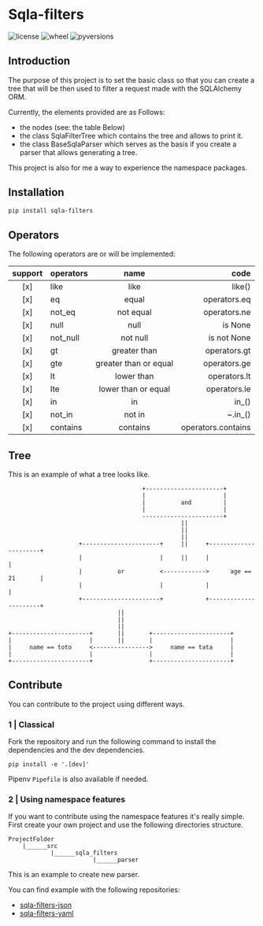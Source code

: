 # Sqla-filters

![license](https://img.shields.io/pypi/l/sqla-filters.svg)
![wheel](https://img.shields.io/pypi/wheel/sqla-filters.svg)
![pyversions](https://img.shields.io/pypi/pyversions/sqla-filters.svg)

## Introduction 

The purpose of this project is to set the basic class so that you can create a tree that will be then used to filter a request made with the SQLAlchemy ORM.

Currently, the elements provided are as Follows:
- the nodes (see: the table Below)
- the class SqlaFilterTree which contains the tree and allows to print it.
- the class BaseSqlaParser which serves as the basis if you create a parser that allows generating a tree.

This project is also for me a way to experience the namespace packages.

## Installation

```bash
pip install sqla-filters
```

## Operators

The following operators are or will be implemented:

| support | operators |          name         |        code        |
|:-------:|:----------|:---------------------:|-------------------:|
|   [x]   | like      | like                  | like()             |
|   [x]   | eq        | equal                 | operators.eq       |
|   [x]   | not_eq    | not equal             | operators.ne       |
|   [x]   | null      | null                  | is None            |
|   [x]   | not_null  | not null              | is not None        |
|   [x]   | gt        | greater than          | operators.gt       |
|   [x]   | gte       | greater than or equal | operators.ge       |
|   [x]   | lt        | lower than            | operators.lt       |
|   [x]   | lte       | lower than or equal   | operators.le       |
|   [x]   | in        | in                    | in_()              |
|   [x]   | not_in    | not in                | ~.in_()            |
|   [x]   | contains  | contains              | operators.contains |


## Tree

This is an example of what a tree looks like.

```
                                      +----------------------+
                                      |                      |
                                      |          and         |
                                      |                      |
                                      -----------------------+
                                                 ||
                                                 ||
                                                 ||
                    +----------------------+     ||     +----------------------+
                    |                      |     ||     |                      |
                    |          or          <------------>      age == 21       |
                    |                      |            |                      |
                    +----------------------+            +----------------------+
                               ||
                               ||
                               ||
+----------------------+       ||       +----------------------+
|                      |       ||       |                      |
|     name == toto     <---------------->     name == tata     |
|                      |                |                      |
+----------------------+                +----------------------+
```

## Contribute

You can contribute to the project using different ways.

### 1 | Classical

Fork the repository and run the following command to install the dependencies and the dev dependencies.

`pip install -e '.[dev]'`

Pipenv `Pipefile` is also available if needed.

### 2 | Using namespace features

If you want to contribute using the namespace features it's really simple.
First create your own project and use the following directories structure.

    ProjectFolder
        |______src
                |______sqla_filters
                            |______parser

This is an example to create new parser.

You can find example with the following repositories:

- [sqla-filters-json](https://github.com/MarcAureleCoste/sqla-filters-json)
- [sqla-filters-yaml](https://github.com/MarcAureleCoste/sqla-filters-yaml)
